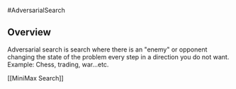 #AdversarialSearch

## Overview

Adversarial search is search where there is an "enemy" or opponent changing the state of the problem every step in a direction you do not want. Example: Chess, trading, war...etc.

[[MiniMax Search]]
